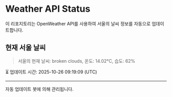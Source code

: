 
# Weather API Status

이 리포지토리는 OpenWeather API를 사용하여 서울의 날씨 정보를 자동으로 업데이트합니다.

## 현재 서울 날씨
> 서울의 현재 날씨: broken clouds, 온도: 14.02°C, 습도: 62%

⏳ 업데이트 시간: 2025-10-26 09:19:09 (UTC)

---
자동 업데이트 봇에 의해 관리됩니다.

